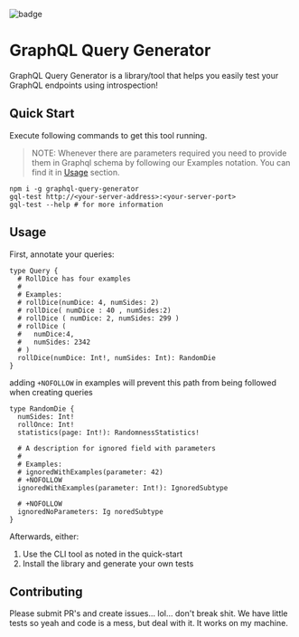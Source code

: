 ![badge](https://graphql-query-generator.visualstudio.com/_apis/public/build/definitions/091bfe98-4175-4ef4-b7d5-8bbfa6f62a13/1/badge)

# GraphQL Query Generator
GraphQL Query Generator is a library/tool that helps you easily test your GraphQL endpoints using introspection!

## Quick Start
Execute following commands to get this tool running.
> NOTE: Whenever there are parameters required you need to provide them in Graphql schema by following our Examples notation. You can find it in [Usage](#Usage) section.

```
npm i -g graphql-query-generator
gql-test http://<your-server-address>:<your-server-port>
gql-test --help # for more information
```

## Usage
First, annotate your queries:

```
type Query {
  # RollDice has four examples
  #
  # Examples:
  # rollDice(numDice: 4, numSides: 2)
  # rollDice( numDice : 40 , numSides:2)
  # rollDice ( numDice: 2, numSides: 299 )
  # rollDice (
  #   numDice:4,
  #   numSides: 2342
  # )
  rollDice(numDice: Int!, numSides: Int): RandomDie
}
```

adding `+NOFOLLOW` in examples will prevent this path from being followed when creating queries

```
type RandomDie {
  numSides: Int!
  rollOnce: Int!
  statistics(page: Int!): RandomnessStatistics!
  
  # A description for ignored field with parameters
  #
  # Examples:
  # ignoredWithExamples(parameter: 42)
  # +NOFOLLOW
  ignoredWithExamples(parameter: Int!): IgnoredSubtype

  # +NOFOLLOW
  ignoredNoParameters: Ig noredSubtype
}
```

Afterwards, either:

1. Use the CLI tool as noted in the quick-start
2. Install the library and generate your own tests

## Contributing
Please submit PR's and create issues... lol... don't break shit. We have little tests so yeah and code is a mess, but deal with it. It works on my machine.